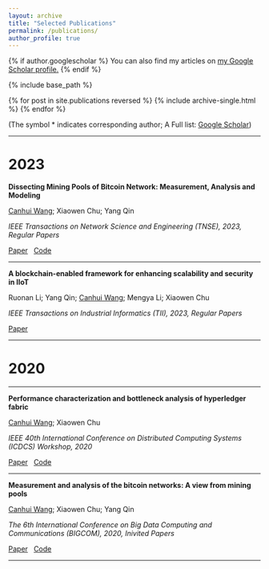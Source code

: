 ```yaml
---
layout: archive
title: "Selected Publications"
permalink: /publications/
author_profile: true
---
```


{% if author.googlescholar %}
  You can also find my articles on <u><a href="{{author.googlescholar}}">my Google Scholar profile</a>.</u>
{% endif %}

{% include base_path %}

{% for post in site.publications reversed %}
  {% include archive-single.html %}
{% endfor %}


 (The symbol * indicates corresponding author; A Full list: [Google Scholar](https://scholar.google.com/citations?user=_pEPpkUAAAAJ))


---

2023
======



**Dissecting Mining Pools of Bitcoin Network: Measurement, Analysis and Modeling**

<ins>Canhui Wang</ins>; Xiaowen Chu; Yang Qin

*IEEE Transactions on Network Science and Engineering (TNSE), 2023, Regular Papers* 

[Paper](https://ieeexplore.ieee.org/abstract/document/9907879) &nbsp; [Code](https://github.com/Canhui/AppendixBTC)



---

**A blockchain-enabled framework for enhancing scalability and security in IIoT**

Ruonan Li; Yang Qin; <ins>Canhui Wang</ins>; Mengya Li; Xiaowen Chu

*IEEE Transactions on Industrial Informatics (TII), 2023, Regular Papers* 

[Paper](https://ieeexplore.ieee.org/abstract/document/9904919)

---

2020
======

---

**Performance characterization and bottleneck analysis of hyperledger fabric**

<ins>Canhui Wang</ins>; Xiaowen Chu

*IEEE 40th International Conference on Distributed Computing Systems (ICDCS) Workshop, 2020* 

[Paper](https://ieeexplore.ieee.org/document/9355625) &nbsp; [Code](https://github.com/Canhui/fabric-dbench)

---

**Measurement and analysis of the bitcoin networks: A view from mining pools**

<ins>Canhui Wang</ins>; Xiaowen Chu; Yang Qin

*The 6th International Conference on Big Data Computing and Communications (BIGCOM), 2020, Inivited Papers* 

[Paper](https://ieeexplore.ieee.org/document/9160462) &nbsp; [Code](https://github.com/Canhui/Bitcoin_Mining_Pools) &nbsp; 

---







